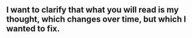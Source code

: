 
## I want to clarify that what you will read is my thought, which changes over time, but which I wanted to fix.
